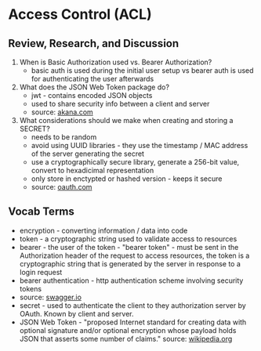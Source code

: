 # Access Control (ACL)

## Review, Research, and Discussion

1. When is Basic Authorization used vs. Bearer Authorization?
    - basic auth is used during the initial user setup vs bearer auth is used for authenticating the user afterwards
2. What does the JSON Web Token package do?
    - jwt - contains encoded JSON objects
    - used to share security info between a client and server
    - source: [akana.com](https://www.akana.com/blog/what-is-jwt)
3. What considerations should we make when creating and storing a SECRET?
    - needs to be random
    - avoid using UUID libraries - they use the timestamp / MAC address of the server generating the secret
    - use a cryptographically secure library, generate a 256-bit value, convert to hexadicimal representation
    - only store in enctypted or hashed version - keeps it secure
    - source: [oauth.com](https://www.oauth.com/oauth2-servers/client-registration/client-id-secret/)

## Vocab Terms

- encryption - converting information / data into code
- token - a cryptographic string used to validate access to resources
- bearer - the user of the token - "bearer token" - must be sent in the Authorization header of the request to access resources, the token is a cryptographic string that is generated by the server in response to a login request
- bearer authentication - http authentication scheme involving security tokens
- source: [swagger.io](https://swagger.io/docs/specification/authentication/bearer-authentication/)
- secret - used to authenticate the client to they authorization server by OAuth. Known by client and server.
- JSON Web Token - "proposed Internet standard for creating data with optional signature and/or optional encryption whose payload holds JSON that asserts some number of claims." source: [wikipedia.org](https://en.wikipedia.org/wiki/JSON_Web_Token)